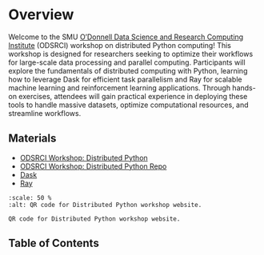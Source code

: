 # Overview

Welcome to the SMU [O’Donnell Data Science and Research Computing
Institute](https://www.smu.edu/provost/odonnell-institute) (ODSRCI) workshop on
distributed Python computing! This workshop is designed for researchers seeking
to optimize their workflows for large-scale data processing and parallel
computing. Participants will explore the fundamentals of distributed computing
with Python, learning how to leverage Dask for efficient task parallelism and
Ray for scalable machine learning and reinforcement learning applications.
Through hands-on exercises, attendees will gain practical experience in
deploying these tools to handle massive datasets, optimize computational
resources, and streamline workflows.

## Materials

- [ODSRCI Workshop: Distributed Python](https://southernmethodistuniversity.github.io/parallel_python/)
- [ODSRCI Workshop: Distributed Python Repo](https://github.com/SouthernMethodistUniversity/parallel_python)
- [Dask](https://docs.dask.org/en/stable/)
- [Ray](https://docs.ray.io/en/latest/)

```{figure} parallel_cpp_qr.png
:scale: 50 %
:alt: QR code for Distributed Python workshop website.

QR code for Distributed Python workshop website.
```

## Table of Contents

```{tableofcontents}
```

